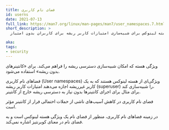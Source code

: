 ```yaml
---
title: فضای نام کاربری
id: userns
date: 2021-07-13
full_link: https://man7.org/linux/man-pages/man7/user_namespaces.7.html
short_description: >
  ویژگی هسته لینوکس برای شبیه‌سازی امتیازات کاربر ریشه برای کاربران بدون امتیاز.

aka:
tags:
- security
---
```


ویژگی هسته که امکان شبیه‌سازی دسترسی ریشه را فراهم می‌کند. برای «کانتینرهای بدون ریشه» استفاده می‌شود.

<!--more-->

فضاهای نام کاربری (User namespaces) ویژگی‌ای از هسته لینوکس هستند که به یک کاربر غیرریشه اجازه می‌دهند امتیازات کاربر ریشه (superuser) را شبیه‌سازی کند،  
برای مثال برای اجرای کانتینرها بدون نیاز به دسترسی ریشه خارج از کانتینر.

فضای نام کاربری در کاهش آسیب‌های ناشی از حملات احتمالی فرار از کانتینر مؤثر است.

در زمینه فضاهای نام کاربری، منظور از فضای نام یک ویژگی هسته لینوکس است و به فضای نام در معنای کوبرنتیز اشاره نمی‌کند.
